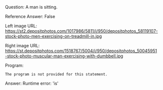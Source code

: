 Question: A man is sitting.

Reference Answer: False

Left image URL: https://st2.depositphotos.com/1017986/5811/i/950/depositphotos_58119107-stock-photo-men-exercising-on-treadmill-in.jpg

Right image URL: https://st.depositphotos.com/1518767/5004/i/950/depositphotos_50045951-stock-photo-muscular-man-exercising-with-dumbbell.jpg

Program:

```
The program is not provided for this statement.
```
Answer: Runtime error: 'is'

